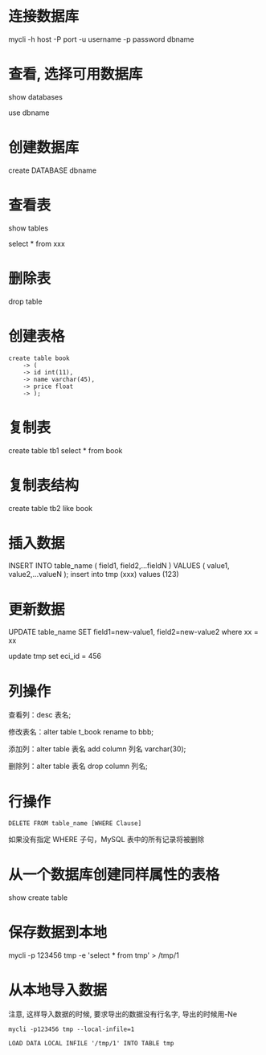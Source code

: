 # 连接数据库
mycli -h host -P port -u username -p password dbname

# 查看, 选择可用数据库
show databases

use dbname

# 创建数据库
create DATABASE dbname

# 查看表

show tables

select *  from  xxx

# 删除表
drop table <name>

# 创建表格

```
create table book
    -> (
    -> id int(11),
    -> name varchar(45),
    -> price float
    -> );
```

# 复制表
create table tb1 select * from book

# 复制表结构
create table tb2 like book

# 插入数据
INSERT INTO table_name ( field1, field2,...fieldN )
                       VALUES
                       ( value1, value2,...valueN );
insert into tmp (xxx) values (123)

# 更新数据
UPDATE table_name SET field1=new-value1, field2=new-value2 where xx = xx

update tmp set eci_id = 456

# 列操作
查看列：desc 表名;

修改表名：alter table t_book rename to bbb;

添加列：alter table 表名 add column 列名 varchar(30);

删除列：alter table 表名 drop column 列名;

# 行操作
```DELETE FROM table_name [WHERE Clause]```

如果没有指定 WHERE 子句，MySQL 表中的所有记录将被删除

# 从一个数据库创建同样属性的表格
show create table <name>

# 保存数据到本地
mycli -p 123456 tmp -e 'select * from tmp' > /tmp/1


# 从本地导入数据
注意, 这样导入数据的时候, 要求导出的数据没有行名字, 导出的时候用-Ne

```mycli -p123456 tmp --local-infile=1```

```LOAD DATA LOCAL INFILE '/tmp/1' INTO TABLE tmp```
